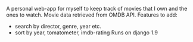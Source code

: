 A personal web-app for myself to keep track of movies that I own and the ones to watch. Movie data retrieved from OMDB API.
Features to add:
- search by director, genre, year etc.
- sort by year, tomatometer, imdb-rating
Runs on django 1.9
